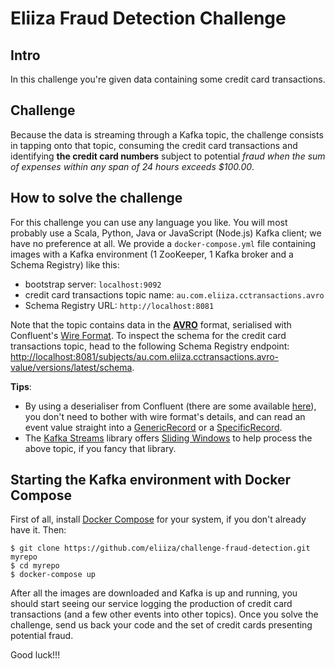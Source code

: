 # Eliiza Fraud Detection Challenge

## Intro

In this challenge you're given data containing some credit card transactions.

## Challenge

Because the data is streaming through a Kafka topic, the challenge consists in tapping onto that topic, consuming the
credit card transactions and identifying **the credit card numbers** subject to potential *fraud when the sum of
expenses within any span of 24 hours exceeds $100.00*.

## How to solve the challenge

For this challenge you can use any language you like.  You will most probably use a Scala, Python, Java or JavaScript
(Node.js) Kafka client; we have no preference at all.  We provide a `docker-compose.yml` file containing images with a
Kafka environment (1 ZooKeeper, 1 Kafka broker and a Schema Registry) like this:
- bootstrap server: `localhost:9092`
- credit card transactions topic name: `au.com.eliiza.cctransactions.avro`
- Schema Registry URL: `http://localhost:8081`

Note that the topic contains data in the **[AVRO](https://avro.apache.org/docs/current/spec.html)** format, serialised
with Confluent's
[Wire Format](https://docs.confluent.io/platform/current/schema-registry/serdes-develop/index.html#wire-format).  To
inspect the schema for the credit card transactions topic, head to the following Schema Registry endpoint:
[http://localhost:8081/subjects/au.com.eliiza.cctransactions.avro-value/versions/latest/schema](http://localhost:8081/subjects/au.com.eliiza.cctransactions.avro-value/versions/latest/schema).

**Tips**:
- By using a deserialiser from Confluent (there are some available
[here](https://github.com/confluentinc/schema-registry/tree/master/avro-serde/src/main/java/io/confluent/kafka/streams/serdes/avro)),
you don't need to bother with wire format's details, and can read an event value straight into a
[GenericRecord](https://github.com/apache/avro/blob/master/lang/java/avro/src/main/java/org/apache/avro/generic/GenericRecord.java)
or a
[SpecificRecord](https://github.com/apache/avro/blob/master/lang/java/avro/src/main/java/org/apache/avro/specific/SpecificRecord.java).
- The [Kafka Streams](https://kafka.apache.org/documentation/streams/) library offers
[Sliding Windows](https://kafka.apache.org/31/documentation/streams/developer-guide/dsl-api.html#sliding-time-windows)
to help process the above topic, if you fancy that library.

## Starting the Kafka environment with Docker Compose

First of all, install [Docker Compose](https://docs.docker.com/compose/install/) for your system, if you don't already
have it.  Then:

    $ git clone https://github.com/eliiza/challenge-fraud-detection.git myrepo
    $ cd myrepo
    $ docker-compose up

After all the images are downloaded and Kafka is up and running, you should start seeing our service logging the
production of credit card transactions (and a few other events into other topics).  Once you solve the challenge, send
us back your code and the set of credit cards presenting potential fraud.

Good luck!!!

